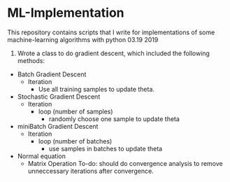 # ML-Implementation
This repository contains scripts that I write for implementations of some machine-learning algorithms with python
03.19 2019
1. Wrote a class to do gradient descent, which included the following methods:
* Batch Gradient Descent
  * Iteration
    * Use all training samples to update theta.
* Stochastic Gradient Descent
  * Iteration
    * loop (number of samples)
      * randomly choose one sample to update theta
* miniBatch Gradient Descent
  * Iteration
    * loop (number of batches)
      * use samples in batches to update theta
* Normal equation
  * Matrix Operation
To-do: should do convergence analysis to remove unneccessary iterations after convergence.
